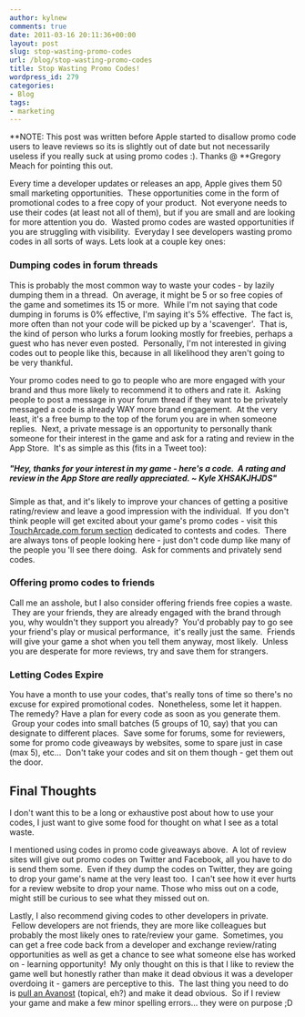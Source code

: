 ```yaml
---
author: kylnew
comments: true
date: 2011-03-16 20:11:36+00:00
layout: post
slug: stop-wasting-promo-codes
url: /blog/stop-wasting-promo-codes
title: Stop Wasting Promo Codes!
wordpress_id: 279
categories:
- Blog
tags:
- marketing
---
```


**NOTE: This post was written before Apple started to disallow promo code users to leave reviews so its is slightly out of date but not necessarily useless if you really suck at using promo codes :). Thanks @ **Gregory Meach for pointing this out.

Every time a developer updates or releases an app, Apple gives them 50 small marketing opportunities.  These opportunities come in the form of promotional codes to a free copy of your product.  Not everyone needs to use their codes (at least not all of them), but if you are small and are looking for more attention you do.  Wasted promo codes are wasted opportunities if you are struggling with visibility.  Everyday I see developers wasting promo codes in all sorts of ways. Lets look at a couple key ones:

<!-- more -->


### Dumping codes in forum threads


This is probably the most common way to waste your codes - by lazily dumping them in a thread.  On average, it might be 5 or so free copies of the game and sometimes its 15 or more.  While I'm not saying that code dumping in forums is 0% effective, I'm saying it's 5% effective.  The fact is, more often than not your code will be picked up by a 'scavenger'.  That is, the kind of person who lurks a forum looking mostly for freebies, perhaps a guest who has never even posted.  Personally, I'm not interested in giving codes out to people like this, because in all likelihood they aren't going to be very thankful.

Your promo codes need to go to people who are more engaged with your brand and thus more likely to recommend it to others and rate it.  Asking people to post a message in your forum thread if they want to be privately messaged a code is already WAY more brand engagement.  At the very least, it's a free bump to the top of the forum you are in when someone replies.  Next, a private message is an opportunity to personally thank someone for their interest in the game and ask for a rating and review in the App Store.  It's as simple as this (fits in a Tweet too):


##### "Hey, thanks for your interest in my game - here's a code.  A rating and review in the App Store are really appreciated. ~ Kyle XHSAKJHJDS"




Simple as that, and it's likely to improve your chances of getting a positive rating/review and leave a good impression with the individual.  If you don't think people will get excited about your game's promo codes - visit this [TouchArcade.com forum section](http://forums.toucharcade.com/forumdisplay.php?f=22) dedicated to contests and codes.  There are always tons of people looking here - just don't code dump like many of the people you 'll see there doing.  Ask for comments and privately send codes.


### Offering promo codes to friends


Call me an asshole, but I also consider offering friends free copies a waste.  They are your friends, they are already engaged with the brand through you, why wouldn't they support you already?  You'd probably pay to go see your friend's play or musical performance,  it's really just the same.  Friends will give your game a shot when you tell them anyway, most likely.  Unless you are desperate for more reviews, try and save them for strangers.


### Letting Codes Expire


You have a month to use your codes, that's really tons of time so there's no excuse for expired promotional codes.  Nonetheless, some let it happen. The remedy? Have a plan for every code as soon as you generate them.  Group your codes into small batches (5 groups of 10, say) that you can designate to different places.  Save some for forums, some for reviewers, some for promo code giveaways by websites, some to spare just in case (max 5), etc...  Don't take your codes and sit on them though - get them out the door.


## Final Thoughts


I don't want this to be a long or exhaustive post about how to use your codes, I just want to give some food for thought on what I see as a total waste.

I mentioned using codes in promo code giveaways above.  A lot of review sites will give out promo codes on Twitter and Facebook, all you have to do is send them some.  Even if they dump the codes on Twitter, they are going to drop your game's name at the very least too.  I can't see how it ever hurts for a review website to drop your name. Those who miss out on a code, might still be curious to see what they missed out on.

Lastly, I also recommend giving codes to other developers in private.  Fellow developers are not friends, they are more like colleagues but probably the most likely ones to rate/review your game.  Sometimes, you can get a free code back from a developer and exchange review/rating opportunities as well as get a chance to see what someone else has worked on - learning opportunity!  My only thought on this is that I like to review the game well but honestly rather than make it dead obvious it was a developer overdoing it - gamers are perceptive to this.  The last thing you need to do is [pull an Avanost](http://i.imgur.com/BEZOe.png) (topical, eh?) and make it dead obvious.  So if I review your game and make a few minor spelling errors... they were on purpose ;D
